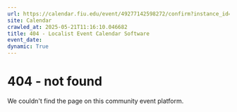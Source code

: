 ```yaml
---
url: https://calendar.fiu.edu/event/49277142598272/confirm?instance_id=49277142598273&return=https%3A%2F%2Fcalendar.fiu.edu%2Fmarc
site: Calendar
crawled_at: 2025-05-21T11:16:10.046682
title: 404 - Localist Event Calendar Software
event_date: 
dynamic: True
---
```


# 404 - not found
We couldn't find the page on this community event platform.
